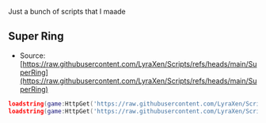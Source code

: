 Just a bunch of scripts that I maade

## Super Ring

* Source: [https://raw.githubusercontent.com/LyraXen/Scripts/refs/heads/main/SuperRing](https://raw.githubusercontent.com/LyraXen/Scripts/refs/heads/main/SuperRing)
```lua
loadstring(game:HttpGet('https://raw.githubusercontent.com/LyraXen/Scripts/refs/heads/main/SuperRing'))()
loadstring(game:HttpGet('https://raw.githubusercontent.com/LyraXen/Scripts/refs/heads/main/SuperRing'))()
```
